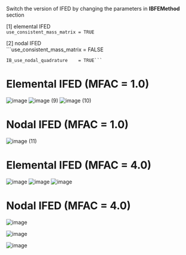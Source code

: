 Switch the version of IFED by changing the parameters in __IBFEMethod__ section  

[1] elemental IFED  
    ```use_consistent_mass_matrix = TRUE```   
    
[2] nodal IFED  
    ```use_consistent_mass_matrix = FALSE
    
    IB_use_nodal_quadrature    = TRUE```  

# Elemental IFED (MFAC = 1.0)
![image](https://github.com/user-attachments/assets/a669ead4-a3ad-431b-8c16-6c99d261d317)
![image (9)](https://github.com/user-attachments/assets/82911aaf-1666-4696-922b-28e2d9465b3a)
![image (10)](https://github.com/user-attachments/assets/4bb63ca3-3fc4-4fdd-b0d2-bff5c33b0591)


# Nodal IFED (MFAC = 1.0)
![image (11)](https://github.com/user-attachments/assets/96b66683-6258-44e7-a6a2-f2c5dc49c374)

# Elemental IFED (MFAC = 4.0)
![image](https://github.com/user-attachments/assets/2bb30131-774e-410d-af65-74bd4202ae89)
![image](https://github.com/user-attachments/assets/5d7e32a7-7111-47b6-808a-3ab965a41bf6)
![image](https://github.com/user-attachments/assets/13ddc590-0d68-46d2-afbe-e90bef2ee7b1)


# Nodal IFED (MFAC = 4.0)
![image](https://github.com/user-attachments/assets/f31a0ce5-8efe-4526-8d1b-74a3ba3af784)

![image](https://github.com/user-attachments/assets/9ca28f3f-940c-4b02-83fd-c93a85d08499)

![image](https://github.com/user-attachments/assets/0eb69544-ac78-4a89-b408-f04256fa237d)
